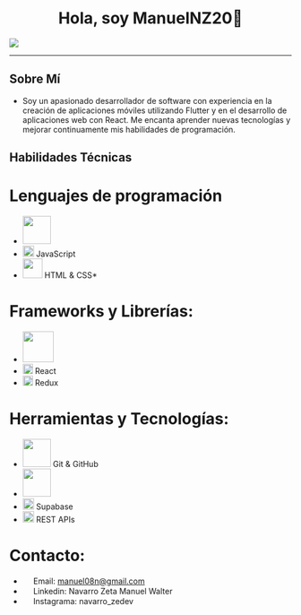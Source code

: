 <div align="center">
<h1>Hola, soy ManuelNZ20👋 </h1>
</div>
<img src="https://yt3.googleusercontent.com/MlSn-SGSryKEWUwX1DqPwqjAVrr3bPcqT2dl1k4wCAsw20Y38ClTCWCSvO3nXTDNi4ozNtDTexA=w1707-fcrop64=1,00005a57ffffa5a8-k-c0xffffffff-no-nd-rj"/>
<hr/>

## Sobre Mí
- Soy un apasionado desarrollador de software con experiencia en la creación de aplicaciones móviles utilizando Flutter y en el desarrollo de aplicaciones web con React. Me encanta aprender nuevas tecnologías y mejorar continuamente mis habilidades de programación.

## Habilidades Técnicas
# Lenguajes de programación
- <img src="https://dart.dev/assets/img/U_EV6NzwXm-443.svg" width="50" hweight="10"/>
- <img src="https://upload.wikimedia.org/wikipedia/commons/6/6a/JavaScript-logo.png" width="20" hweight="10"/> JavaScript
- <img src="https://upload.wikimedia.org/wikipedia/commons/thumb/1/10/CSS3_and_HTML5_logos_and_wordmarks.svg/2560px-CSS3_and_HTML5_logos_and_wordmarks.svg.png" width="35" hweight="10"/> HTML & CSS* 
# Frameworks y Librerías:
- <img src="https://storage.googleapis.com/cms-storage-bucket/ec64036b4eacc9f3fd73.svg" width="55" hweight="10"/>
- <img src="https://cdn4.iconfinder.com/data/icons/logos-3/600/React.js_logo-512.png" width="18" hweight="10"/> React
- <img src="https://miro.medium.com/v2/resize:fit:400/1*0nHtg7jz-cd49KIb-Za8lg.png" width="18" hweight="10"/> Redux
# Herramientas y Tecnologías:
- <img src="https://miro.medium.com/v2/0*A6P405FEycA7QNIU.png" width="50" hweight="10"/> Git & GitHub
- <img src="https://1000logos.net/wp-content/uploads/2024/05/Firebase-Logo.png" width="50" hweight="10"/>
- <img src="https://cdn.prod.website-files.com/655b60964be1a1b36c746790/655b60964be1a1b36c746d41_646dfce3b9c4849f6e401bff_supabase-logo-icon_1.png" width="20" hweight="10"/> Supabase
- <img src="https://intrastage.com/wp-content/uploads/2019/09/rest-api-icon.png" width="20" hweight="10"/> REST APIs
# Contacto:
- <img src="https://upload.wikimedia.org/wikipedia/commons/thumb/7/7e/Gmail_icon_%282020%29.svg/800px-Gmail_icon_%282020%29.svg.png" width="15" hweight="10"/> Email: manuel08n@gmail.com
- <a href="https://www.linkedin.com/in/manuel-walter-navarro-zeta-b3049124a/"><img src="https://play-lh.googleusercontent.com/kMofEFLjobZy_bCuaiDogzBcUT-dz3BBbOrIEjJ-hqOabjK8ieuevGe6wlTD15QzOqw=w240-h480-rw" width="15" hweight="10"/></a> Linkedin: Navarro Zeta Manuel Walter
- <a href="https://www.instagram.com/navarro_zedev/"><img src="https://i0.wp.com/eltallerdehector.com/wp-content/uploads/2022/06/cd939-logo-instagram-png.png?fit=512%2C512&ssl=1" width="15" hweight="10"/></a> Instagrama: navarro_zedev

<!--
**ManuelNZ20/ManuelNZ20** is a ✨ _special_ ✨ repository because its `README.md` (this file) appears on your GitHub profile.

Here are some ideas to get you started:

- 🔭 I’m currently working on ...
- 🌱 I’m currently learning ...
- 👯 I’m looking to collaborate on ...
- 🤔 I’m looking for help with ...
- 💬 Ask me about ...
- 📫 How to reach me: ...
- 😄 Pronouns: ...
- ⚡ Fun fact: ...
-->
